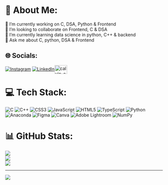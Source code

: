 # 💫 About Me:
🔭 I’m currently working on C, DSA, Python & Frontend<br>👯 I’m looking to collaborate on Frontend, C & DSA<br>🌱 I’m currently learning data science in python, C++ & backend<br>💬 Ask me about C, python, DSA & Frontend


## 🌐 Socials:
[![Instagram](https://img.shields.io/badge/Instagram-%23E4405F.svg?logo=Instagram&logoColor=white)](https://instagram.com/yw.faiz) [![LinkedIn](https://img.shields.io/badge/LinkedIn-%230077B5.svg?logo=linkedin&logoColor=white)](https://linkedin.com/in/faiz-khan-yw)<a href="https://www.hackerrank.com/calvin_candie" target="blank"><img align="center" src="https://raw.githubusercontent.com/rahuldkjain/github-profile-readme-generator/master/src/images/icons/Social/hackerrank.svg" alt="calvin_candie" height="28" width="40" /></a>
# 💻 Tech Stack:
![C](https://img.shields.io/badge/c-%2300599C.svg?style=for-the-badge&logo=c&logoColor=white) ![C++](https://img.shields.io/badge/c++-%2300599C.svg?style=for-the-badge&logo=c%2B%2B&logoColor=white) ![CSS3](https://img.shields.io/badge/css3-%231572B6.svg?style=for-the-badge&logo=css3&logoColor=white) ![JavaScript](https://img.shields.io/badge/javascript-%23323330.svg?style=for-the-badge&logo=javascript&logoColor=%23F7DF1E) ![HTML5](https://img.shields.io/badge/html5-%23E34F26.svg?style=for-the-badge&logo=html5&logoColor=white) ![TypeScript](https://img.shields.io/badge/typescript-%23007ACC.svg?style=for-the-badge&logo=typescript&logoColor=white) ![Python](https://img.shields.io/badge/python-3670A0?style=for-the-badge&logo=python&logoColor=ffdd54) ![Anaconda](https://img.shields.io/badge/Anaconda-%2344A833.svg?style=for-the-badge&logo=anaconda&logoColor=white) ![Figma](https://img.shields.io/badge/figma-%23F24E1E.svg?style=for-the-badge&logo=figma&logoColor=white) ![Canva](https://img.shields.io/badge/Canva-%2300C4CC.svg?style=for-the-badge&logo=Canva&logoColor=white) ![Adobe Lightroom](https://img.shields.io/badge/Adobe%20Lightroom-31A8FF.svg?style=for-the-badge&logo=Adobe%20Lightroom&logoColor=white) ![NumPy](https://img.shields.io/badge/numpy-%23013243.svg?style=for-the-badge&logo=numpy&logoColor=white)
# 📊 GitHub Stats:
![](https://github-readme-stats.vercel.app/api?username=calvincandiec137&theme=dark&hide_border=false&include_all_commits=true&count_private=true)<br/>
![](https://github-readme-streak-stats.herokuapp.com/?user=calvincandiec137&theme=dark&hide_border=false)<br/>
![](https://github-readme-stats.vercel.app/api/top-langs/?username=calvincandiec137&theme=dark&hide_border=false&include_all_commits=true&count_private=true&layout=compact)

---
[![](https://visitcount.itsvg.in/api?id=calvincandiec137&icon=0&color=0)](https://visitcount.itsvg.in)

<!-- Proudly created with GPRM ( https://gprm.itsvg.in ) -->
